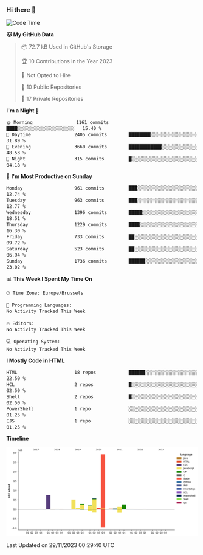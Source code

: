 ### Hi there 👋

<!--START_SECTION:waka-->
![Code Time](http://img.shields.io/badge/Code%20Time-1%2C222%20hrs%2056%20mins-blue)

**🐱 My GitHub Data** 

> 📦 72.7 kB Used in GitHub's Storage 
 > 
> 🏆 10 Contributions in the Year 2023
 > 
> 🚫 Not Opted to Hire
 > 
> 📜 10 Public Repositories 
 > 
> 🔑 17 Private Repositories 
 > 
**I'm a Night 🦉** 

```text
🌞 Morning                1161 commits        ████░░░░░░░░░░░░░░░░░░░░░   15.40 % 
🌆 Daytime                2405 commits        ████████░░░░░░░░░░░░░░░░░   31.89 % 
🌃 Evening                3660 commits        ████████████░░░░░░░░░░░░░   48.53 % 
🌙 Night                  315 commits         █░░░░░░░░░░░░░░░░░░░░░░░░   04.18 % 
```
📅 **I'm Most Productive on Sunday** 

```text
Monday                   961 commits         ███░░░░░░░░░░░░░░░░░░░░░░   12.74 % 
Tuesday                  963 commits         ███░░░░░░░░░░░░░░░░░░░░░░   12.77 % 
Wednesday                1396 commits        █████░░░░░░░░░░░░░░░░░░░░   18.51 % 
Thursday                 1229 commits        ████░░░░░░░░░░░░░░░░░░░░░   16.30 % 
Friday                   733 commits         ██░░░░░░░░░░░░░░░░░░░░░░░   09.72 % 
Saturday                 523 commits         ██░░░░░░░░░░░░░░░░░░░░░░░   06.94 % 
Sunday                   1736 commits        ██████░░░░░░░░░░░░░░░░░░░   23.02 % 
```


📊 **This Week I Spent My Time On** 

```text
🕑︎ Time Zone: Europe/Brussels

💬 Programming Languages: 
No Activity Tracked This Week

🔥 Editors: 
No Activity Tracked This Week

💻 Operating System: 
No Activity Tracked This Week
```

**I Mostly Code in HTML** 

```text
HTML                     18 repos            ██████░░░░░░░░░░░░░░░░░░░   22.50 % 
HCL                      2 repos             █░░░░░░░░░░░░░░░░░░░░░░░░   02.50 % 
Shell                    2 repos             █░░░░░░░░░░░░░░░░░░░░░░░░   02.50 % 
PowerShell               1 repo              ░░░░░░░░░░░░░░░░░░░░░░░░░   01.25 % 
EJS                      1 repo              ░░░░░░░░░░░░░░░░░░░░░░░░░   01.25 % 
```



**Timeline**

![Lines of Code chart](https://raw.githubusercontent.com/guillaumedeplancke/guillaumedeplancke/main/assets/bar_graph.png)


 Last Updated on 29/11/2023 00:29:40 UTC
<!--END_SECTION:waka-->
